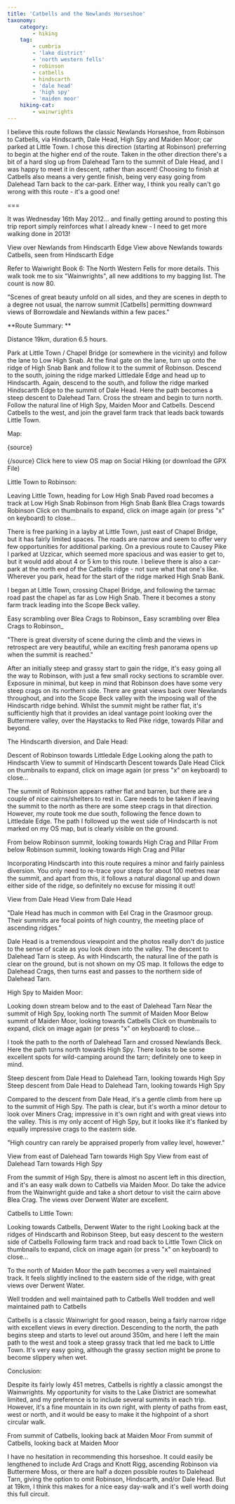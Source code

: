 ```yaml
---
title: 'Catbells and the Newlands Horseshoe'
taxonomy:
    category:
        - hiking
    tag:
        - cumbria
        - 'lake district'
        - 'north western fells'
        - robinson
        - catbells
        - hindscarth
        - 'dale head'
        - 'high spy'
        - 'maiden moor'
    hiking-cat:
        - wainwrights
---
```


I believe this route follows the classic Newlands Horseshoe, from Robinson to Catbells, via Hindscarth, Dale Head, High Spy and Maiden Moor; car parked at Little Town. I chose this direction (starting at Robinson) preferring to begin at the higher end of the route. Taken in the other direction there's a bit of a hard slog up from Dalehead Tarn to the summit of Dale Head, and I was happy to meet it in descent, rather than ascent! Choosing to finish at Catbells also means a very gentle finish, being very easy going from Dalehead Tarn back to the car-park. Either way, I think you really can't go wrong with this route - it's a good one!

===

It was Wednesday 16th May 2012... and finally getting around to posting this trip report simply reinforces what I already knew - I need to get more walking done in 2013!

View over Newlands from Hindscarth Edge
View above Newlands towards Catbells, seen from Hindscarth Edge

Refer to Waiwright Book 6: The North Western Fells for more details. This walk took me to six "Wainwrights", all new additions to my bagging list. The count is now 80.

"Scenes of great beauty unfold on all sides, and they are scenes in depth to a degree not usual, the narrow summit [Catbells] permitting downward views of Borrowdale and Newlands within a few paces."

**Route Summary: **

Distance 19km, duration 6.5 hours.

Park at Little Town / Chapel Bridge (or somewhere in the vicinity) and follow the lane to Low High Snab. At the final gate on the lane, turn up onto the ridge of High Snab Bank and follow it to the summit of Robinson. Descend to the south, joining the ridge marked Littledale Edge and head up to Hindscarth. Again, descend to the south, and follow the ridge marked Hindscarth Edge to the summit of Dale Head. Here the path becomes a steep descent to Dalehead Tarn. Cross the stream and begin to turn north. Follow the natural line of High Spy, Maiden Moor and Catbells. Descend Catbells to the west, and join the gravel farm track that leads back towards Little Town.

Map:

{source}

{/source} Click here to view OS map on Social Hiking (or download the GPX File)

Little Town to Robinson:

Leaving Little Town, heading for Low High Snab Paved road becomes a track at Low High Snab Robinson from High Snab Bank Blea Crags towards Robinson
Click on thumbnails to expand, click on image again (or press "x" on keyboard) to close...

There is free parking in a layby at Little Town, just east of Chapel Bridge, but it has fairly limited spaces. The roads are narrow and seem to offer very few opportunities for additional parking. On a previous route to Causey Pike I parked at Uzzicar, which seemed more spacious and was easier to get to, but it would add about 4 or 5 km to this route. I believe there is also a car-park at the north end of the Catbells ridge - not sure what that one's like. Wherever you park, head for the start of the ridge marked High Snab Bank.

I began at Little Town, crossing Chapel Bridge, and following the tarmac road past the chapel as far as Low High Snab. There it becomes a stony farm track leading into the Scope Beck valley.

Easy scrambling over Blea Crags to Robinson_ Easy scrambling over Blea Crags to Robinson_

"There is great diversity of scene during the climb and the views in retrospect are very beautiful, while an exciting fresh panorama opens up when the summit is reached."

After an initially steep and grassy start to gain the ridge, it's easy going all the way to Robinson, with just a few small rocky sections to scramble over. Exposure in minimal, but keep in mind that Robinson does have some very steep crags on its northern side. There are great views back over Newlands throughout, and into the Scope Beck valley with the imposing wall of the Hindscarth ridge behind. Whilst the summit might be rather flat, it's sufficiently high that it provides an ideal vantage point looking over the Buttermere valley, over the Haystacks to Red Pike ridge, towards Pillar and beyond.

The Hindscarth diversion, and Dale Head:

Descent of Robinson towards Littledale Edge Looking along the path to Hindscarth View to summit of Hindscarth Descent towards Dale Head
Click on thumbnails to expand, click on image again (or press "x" on keyboard) to close...

The summit of Robinson appears rather flat and barren, but there are a couple of nice cairns/shelters to rest in. Care needs to be taken if leaving the summit to the north as there are some steep crags in that direction. However, my route took me due south, following the fence down to Littledale Edge. The path I followed up the west side of Hindscarth is not marked on my OS map, but is clearly visible on the ground.

From below Robinson summit, looking towards High Crag and Pillar
From below Robinson summit, looking towards High Crag and Pillar

Incorporating Hindscarth into this route requires a minor and fairly painless diversion. You only need to re-trace your steps for about 100 metres near the summit, and apart from this, it follows a natural diagonal up and down either side of the ridge, so definitely no excuse for missing it out!

View from Dale Head
View from Dale Head

"Dale Head has much in common with Eel Crag in the Grasmoor group. Their summits are focal points of high country, the meeting place of ascending ridges."

Dale Head is a tremendous viewpoint and the photos really don't do justice to the sense of scale as you look down into the valley. The descent to Dalehead Tarn is steep. As with Hindscarth, the natural line of the path is clear on the ground, but is not shown on my OS map. It follows the edge to Dalehead Crags, then turns east and passes to the northern side of Dalehead Tarn.

High Spy to Maiden Moor:

Looking down stream below and to the east of Dalehead Tarn Near the summit of High Spy, looking north The summit of Maiden Moor Below summit of Maiden Moor, looking towards Catbells
Click on thumbnails to expand, click on image again (or press "x" on keyboard) to close...

I took the path to the north of Dalehead Tarn and crossed Newlands Beck. Here the path turns north towards High Spy. There looks to be some excellent spots for wild-camping around the tarn; definitely one to keep in mind.

Steep descent from Dale Head to Dalehead Tarn, looking towards High Spy
Steep descent from Dale Head to Dalehead Tarn, looking towards High Spy

Compared to the descent from Dale Head, it's a gentle climb from here up to the summit of High Spy. The path is clear, but it's worth a minor detour to look over Miners Crag; impressive in it's own right and with great views into the valley. This is my only accent of High Spy, but it looks like it's flanked by equally impressive crags to the eastern side.

"High country can rarely be appraised properly from valley level, however."

View from east of Dalehead Tarn towards High Spy
View from east of Dalehead Tarn towards High Spy

From the summit of High Spy, there is almost no ascent left in this direction, and it's an easy walk down to Catbells via Maiden Moor. Do take the advice from the Wainwright guide and take a short detour to visit the cairn above Blea Crag. The views over Derwent Water are excellent.

Catbells to Little Town:

Looking towards Catbells, Derwent Water to the right  Looking back at the ridges of Hindscarth and Robinson Steep, but easy descent to the western side of Catbells Following farm track and road back to Little Town
Click on thumbnails to expand, click on image again (or press "x" on keyboard) to close...

To the north of Maiden Moor the path becomes a very well maintained track. It feels slightly inclined to the eastern side of the ridge, with great views over Derwent Water.

Well trodden and well maintained path to Catbells
Well trodden and well maintained path to Catbells

Catbells is a classic Wainwright for good reason, being a fairly narrow ridge with excellent views in every direction. Descending to the north, the path begins steep and starts to level out around 350m, and here I left the main path to the west and took a steep grassy track that led me back to Little Town. It's very easy going, although the grassy section might be prone to become slippery when wet.

Conclusion:

Despite its fairly lowly 451 metres, Catbells is rightly a classic amongst the Wainwrights. My opportunity for visits to the Lake District are somewhat limited, and my preference is to include several summits in each trip. However, it's a fine mountain in its own right, with plenty of paths from east, west or north, and it would be easy to make it the highpoint of a short circular walk.

From summit of Catbells, looking back at Maiden Moor
From summit of Catbells, looking back at Maiden Moor

I have no hesitation in recommending this horseshoe. It could easily be lengthened to include Ard Crags and Knott Rigg, ascending Robinson via Buttermere Moss, or there are half a dozen possible routes to Dalehead Tarn, giving the option to omit Robinson, Hindscarth, and/or Dale Head. But at 19km, I think this makes for a nice easy day-walk and it's well worth doing this full circuit.